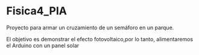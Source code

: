 # Fisica4_PIA

Proyecto para armar un cruzamiento de un semáforo en un parque. 


El objetivo es demonstrar el efecto fotovoltaico,por lo tanto, alimentaremos el Arduino con un panel solar 
